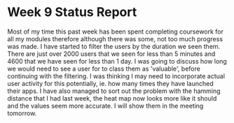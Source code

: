 # Week 9 Status Report

Most of my time this past week has been spent completing coursework for all my modules therefore although there was some, not too much progress was made. I have started to filter the users by the duration we seen them. There are just over 2000 users that we seen for less than 5 minutes and 4600 that we have seen for less than 1 day. I was going to discuss how long we would need to see a user for to class them as 'valuable', before continuing with the filtering. I was thinking I may need to incorporate actual user activity for this potentially, ie. how many times they have launched their apps. I have also managed to sort out the problem with the hamming distance that I had last week, the heat map now looks more like it should and the values seem more accurate. I will show them in the meeting tomorrow.
